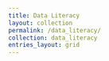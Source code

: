 ```yaml
---
title: Data Literacy
layout: collection
permalink: /data_literacy/
collection: data_literacy
entries_layout: grid
---
```

